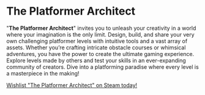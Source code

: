 # The Platformer Architect

"**The Platformer Architect**" invites you to unleash your creativity in a world where your imagination is the only limit. Design, build, and share your very own challenging platformer levels with intuitive tools and a vast array of assets. Whether you’re crafting intricate obstacle courses or whimsical adventures, you have the power to create the ultimate gaming experience. Explore levels made by others and test your skills in an ever-expanding community of creators. Dive into a platforming paradise where every level is a masterpiece in the making!

[Wishlist "The Platformer Architect" on Steam today!](https://store.steampowered.com/app/1990700/The_Platformer_Architect/)